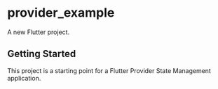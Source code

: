 # provider_example

A new Flutter project.

## Getting Started

This project is a starting point for a Flutter Provider State Management application.


